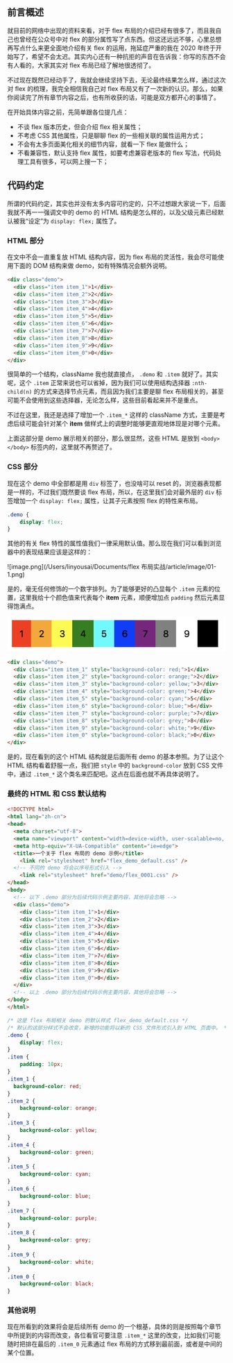 ## 前言概述

就目前的网络中出现的资料来看，对于 flex 布局的介绍已经有很多了，而且我自己也曾经在公众号中对 flex 的部分属性写了点东西。但这还远远不够，心里总想再写点什么来更全面地介绍有关 flex 的运用，拖延症严重的我在 2020 年终于开始写了，希望不会太迟。其实内心还有一种抗拒的声音在告诉我：你写的东西不会有人看的，大家其实对 flex 布局已经了解地很透彻了。

不过现在既然已经动手了，我就会继续坚持下去，无论最终结果怎么样，通过这次对 flex 的梳理，我完全相信我自己对 flex 布局又有了一次新的认识。那么，如果你阅读完了所有章节内容之后，也有所收获的话，可能是双方都开心的事情了。

在开始具体内容之前，先简单跟各位提几点：

- 不谈 flex 版本历史，但会介绍 flex 相关属性；
- 不考虑 CSS 其他属性，只是聊聊 flex 的一些相关联的属性运用方式；
- 不会有太多页面美化相关的细节内容，就看一下 flex 能做什么；
- 不看兼容性，默认支持 flex 属性，如要考虑兼容老版本的 flex 写法，代码处理工具有很多，可以网上搜一下；

## 代码约定
所谓的代码约定，其实也并没有太多内容可约定的，只不过想跟大家说一下，后面我就不再一一强调文中的 demo 的 HTML 结构是怎么样的，以及父级元素已经默认被我“设定”为 `display: flex;` 属性了。

### HTML 部分
在文中不会一直重复放 HTML 结构内容，因为 flex 布局的灵活性，我会尽可能使用下面的 DOM 结构来做 demo，如有特殊情况会额外说明。

```html
<div class="demo">
  <div class="item item_1">1</div>
  <div class="item item_2">2</div>
  <div class="item item_3">3</div>
  <div class="item item_4">4</div>
  <div class="item item_5">5</div>
  <div class="item item_6">6</div>
  <div class="item item_7">7</div>
  <div class="item item_8">8</div>
  <div class="item item_9">9</div>
  <div class="item item_0">0</div>
</div>
```

很简单的一个结构，className 我也就直接点， `.demo` 和 `.item` 就好了。其实呢，这个 `.item`  正常来说也可以省掉，因为我们可以使用结构选择器 `:nth-child(n)` 的方式来选择节点元素，而且因为我们主要是聊 flex 布局相关的，甚至可能不会使用到这些选择器，无论怎么样，这些目前看起来并不是重点。

不过在这里，我还是选择了增加一个 `.item_*` 这样的 className 方式，主要是考虑后续可能会针对某个 **item** 做样式上的调整时能够更直观地体现是对哪个元素。

上面这部分是 demo 展示相关的部分，那么很显然，这些 HTML 是放到 `<body></body>` 标签内的，这里就不再赘述了。

### CSS 部分
现在这个 demo 中全部都是用 `div` 标签了，也没啥可以 reset 的，浏览器表现都是一样的，不过我们既然要谈 flex 布局，所以，在这里我们会对最外层的 `div` 标签增加一个 `display: flex;` 属性，让其子元素按照 flex 的特性来布局。

```css
.demo {
	display: flex;
}
```

其他的有关 flex 特性的属性值我们一律采用默认值。那么现在我们可以看到浏览器中的表现结果应该是这样的：

![image.png](/Users/linyousai/Documents/flex 布局实战/article/image/01-1.png)

是的，毫无任何修饰的一个数字排列。为了能够更好的凸显每个 `.item` 元素的位置，这里我给十个颜色值来代表每个 **item** 元素，顺便增加点 `padding` 然后元素显得饱满点。

![image.png](image/01-2.png)

```html
<div class="demo">
  <div class="item item_1" style="background-color: red;">1</div>
  <div class="item item_2" style="background-color: orange;">2</div>
  <div class="item item_3" style="background-color: yellow;">3</div>
  <div class="item item_4" style="background-color: green;">4</div>
  <div class="item item_5" style="background-color: cyan;">5</div>
  <div class="item item_6" style="background-color: blue;">6</div>
  <div class="item item_7" style="background-color: purple;">7</div>
  <div class="item item_8" style="background-color: grey;">8</div>
  <div class="item item_9" style="background-color: white;">9</div>
  <div class="item item_0" style="background-color: black;">0</div>
</div>
```

是的，现在看到的这个 HTML 结构就是后面所有 demo 的基本参照。为了让这个 HTML 结构看着舒服一点，我们把 `style` 中的 `background-color` 放到 CSS 文件中，通过 `.item_*` 这个类名来匹配吧。这点在后面也就不再具体说明了。

### 最终的 HTML 和 CSS 默认结构
```html
<!DOCTYPE html>
<html lang="zh-cn">
<head>
  <meta charset="utf-8">
  <meta name="viewport" content="width=device-width, user-scalable=no, initial-scale=1.0, maximum-scale=1.0, minimum-scale=1.0, minimal-ui, shrink-to-fit=no">
  <meta http-equiv="X-UA-Compatible" content="ie=edge">
  <title>一个关于 flex 布局的 demo 示例</title>
	<link rel="stylesheet" href="flex_demo_default.css" />
  <!-- 不同的 demo 将会以序号形式引入 -->
	<link rel="stylesheet" href="demo/flex_0001.css" />
</head>
<body>
  <!-- 以下 .demo 部分为后续代码示例主要内容，其他将会忽略 -->
  <div class="demo">
    <div class="item item_1">1</div>
    <div class="item item_2">2</div>
    <div class="item item_3">3</div>
    <div class="item item_4">4</div>
    <div class="item item_5">5</div>
    <div class="item item_6">6</div>
    <div class="item item_7">7</div>
    <div class="item item_8">8</div>
    <div class="item item_9">9</div>
    <div class="item item_0">0</div>
  </div>
  <!-- 以上 .demo 部分为后续代码示例主要内容，其他将会忽略 -->
</body>
</html>
```

```css
/* 这是 flex 布局相关 demo 的默认样式 flex_demo_default.css */
/* 默认的这部分样式不会改变，新增的功能将以新的 CSS 文件形式引入到 HTML 页面中。 */
.demo {
	display: flex;
}
.item {
	padding: 10px;
}
.item_1 {
  background-color: red;
}
.item_2 {
	background-color: orange;
}
.item_3 {
	background-color: yellow;
}
.item_4 {
	background-color: green;
}
.item_5 {
	background-color: cyan;
}
.item_6 {
	background-color: blue;
}
.item_7 {
	background-color: purple;
}
.item_8 {
	background-color: grey;
}
.item_9 {
	background-color: white;
}
.item_0 {
	background-color: black;
}
```

### 其他说明
现在所看到的效果将会是后续所有 demo 的一个根基，具体的则是按照每个章节中所提到的内容而改变，各位看官可要注意 `.item_*` 这里的改变，比如我们可能随时把排在最后的 `.item_0` 元素通过 flex 布局的方式移到最前面，或者是中间的某个位置。